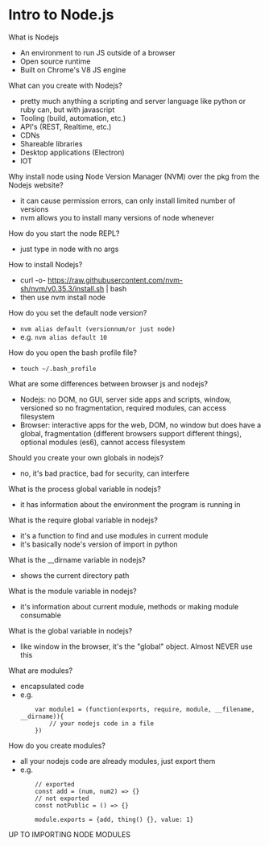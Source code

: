 # Intro to Node.js

What is Nodejs 
- An environment to run JS outside of a browser
- Open source runtime
- Built on Chrome's V8 JS engine

What can you create with Nodejs?
- pretty much anything a scripting and server language like python or ruby can, but with javascript
- Tooling (build, automation, etc.)
- API's (REST, Realtime, etc.)
- CDNs
- Shareable libraries
- Desktop applications (Electron)
- IOT 

Why install node using Node Version Manager (NVM) over the pkg from the Nodejs website?
- it can cause permission errors, can only install limited number of versions
- nvm allows you to install many versions of node whenever

How do you start the node REPL?
- just type in node with no args

How to install Nodejs?
- curl -o- https://raw.githubusercontent.com/nvm-sh/nvm/v0.35.3/install.sh | bash
- then use  nvm install node

How do you set the default  node  version?
- `nvm alias default (versionnum/or just node)`
- e.g. `nvm alias default 10`

How do you open the bash profile file?
- `touch ~/.bash_profile`

What are some differences between browser js and nodejs?
- Nodejs: no DOM, no GUI, server side apps and scripts, window, versioned so no fragmentation, required modules, can access filesystem
- Browser: interactive apps for the web, DOM, no window but does have a global, fragmentation (different browsers support different things), optional modules (es6), cannot access filesystem

Should you create your own globals in nodejs?
- no, it's bad practice, bad for security, can interfere

What is the process global variable in nodejs?
- it has information about the environment the program is running in

What is the require global variable in nodejs?
- it's a function to find and use modules in current module
- it's basically node's version of import in python

What is the __dirname variable in nodejs?
- shows the current directory path

What is the module variable in nodejs?
- it's information about current module, methods or making module consumable

What is the global variable in nodejs?
- like window in the browser, it's the "global" object. Almost NEVER use this

What are modules?
- encapsulated code
- e.g. 
    ```
        var module1 = (function(exports, require, module, __filename, __dirname)){
            // your nodejs code in a file
        })
    ```
How do you create modules?
- all your nodejs code are already modules, just export them 
- e.g.
    ```
        // exported
        const add = (num, num2) => {}
        // not exported
        const notPublic = () => {}

        module.exports = {add, thing() {}, value: 1}
    ```

UP TO IMPORTING NODE MODULES
 

